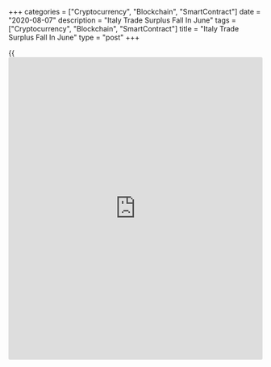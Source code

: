 +++
categories = ["Cryptocurrency", "Blockchain", "SmartContract"]
date = "2020-08-07"
description = "Italy Trade Surplus Fall In June"
tags = ["Cryptocurrency", "Blockchain", "SmartContract"]
title = "Italy Trade Surplus Fall In June"
type = "post"
+++

{{<iframe id="large-banner" src="https://www.bounty.group/#slide=10.0" width="100%" height="600" scrolling="no" style="border: 0px solid rgb(216, 221, 230); border-radius: 3px;">}}

Italy's trade surplus decreased in June, amid a fall in exports and
imports, data from the statistical office Istat showed on Friday.

The trade surplus decreased to EUR 6.23 billion in June from EUR 5.70
billion in the same period last year. In May, the trade surplus was EUR
5.58 billion.

Exports decreased 12.1 percent year-on-year in June, following a 30.4
percent fall in May.

On an annual basis, imports fell 15.6 percent in June, following a 35.2
percent decrease in the preceding month.

On a seasonally adjusted basis, exports rose 14.4 percent and imports
increased 16.1 percent monthly.

For comments and feedback [contact](https://www.playgroundfx.com/contact/): editorial@rtt[news](https://www.letsplayfx.com/blog/forex-news-website/).com

[Economic News][1]

 **What parts of the world are seeing the best (and worst) economic
performances lately? Click[here][2] to check out our [Econ Scorecard][2]
and find out! See up-to-the-moment [ranking](https://www.playgroundfx.com/blog/crypto-exchange-ranking/)s for the best and worst
performers in [GDP][2], [unemployment rate][3], [inflation][4] and much
more.**

   1. www.rtt[news](https://www.letsplayfx.com/blog/forex-news-website/).com/Content/EconomicNews.aspx
   2. www.rtt[news](https://www.letsplayfx.com/blog/forex-news-website/).com/economic-scorecard/world-rank/GDP/highest-performance.aspx
   3. www.rtt[news](https://www.letsplayfx.com/blog/forex-news-website/).com/economic-scorecard/world-rank/unemployment-rate/lowest-performance.aspx
   4. www.rtt[news](https://www.letsplayfx.com/blog/forex-news-website/).com/economic-scorecard/world-rank/CPI/highest-performance.aspx